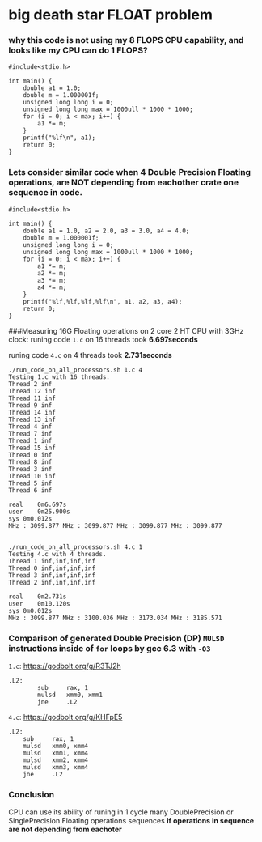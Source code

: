# big death star FLOAT problem
### why this code is not using my 8 FLOPS CPU capability, and looks like my CPU can do 1 FLOPS?
    #include<stdio.h>
    
    int main() {
        double a1 = 1.0;
        double m = 1.000001f;
        unsigned long long i = 0;
        unsigned long long max = 1000ull * 1000 * 1000;
        for (i = 0; i < max; i++) {
            a1 *= m;
        }
        printf("%lf\n", a1);
        return 0;
    }
### Lets consider similar code when 4 Double Precision Floating operations, are NOT depending from eachother crate one sequence in code.

    #include<stdio.h>

    int main() {
        double a1 = 1.0, a2 = 2.0, a3 = 3.0, a4 = 4.0;
        double m = 1.000001f;
        unsigned long long i = 0;
        unsigned long long max = 1000ull * 1000 * 1000;
        for (i = 0; i < max; i++) {
            a1 *= m;
            a2 *= m;
            a3 *= m;
            a4 *= m;
        }
        printf("%lf,%lf,%lf,%lf\n", a1, a2, a3, a4);
        return 0;
    }
    
###Measuring 16G Floating operations on 2 core 2 HT CPU with 3GHz clock:
runing code `1.c` on 16 threads took **6.697seconds**

runing code `4.c` on 4 threads took **2.731seconds**


    ./run_code_on_all_processors.sh 1.c 4
    Testing 1.c with 16 threads.
    Thread 2 inf
    Thread 12 inf
    Thread 11 inf
    Thread 9 inf
    Thread 14 inf
    Thread 13 inf
    Thread 4 inf
    Thread 7 inf
    Thread 1 inf
    Thread 15 inf
    Thread 0 inf
    Thread 8 inf
    Thread 3 inf
    Thread 10 inf
    Thread 5 inf
    Thread 6 inf
    
    real	0m6.697s
    user	0m25.900s
    sys	0m0.012s
    MHz : 3099.877 MHz : 3099.877 MHz : 3099.877 MHz : 3099.877
    

    ./run_code_on_all_processors.sh 4.c 1
    Testing 4.c with 4 threads.
    Thread 1 inf,inf,inf,inf
    Thread 0 inf,inf,inf,inf
    Thread 3 inf,inf,inf,inf
    Thread 2 inf,inf,inf,inf

    real	0m2.731s
    user	0m10.120s
    sys	0m0.012s
    MHz : 3099.877 MHz : 3100.036 MHz : 3173.034 MHz : 3185.571

    

### Comparison of generated Double Precision (DP) `MULSD` instructions inside of `for` loops by gcc 6.3 with `-O3`

`1.c`: https://godbolt.org/g/R3TJ2h

    .L2:
            sub     rax, 1
            mulsd   xmm0, xmm1
            jne     .L2

`4.c`: https://godbolt.org/g/KHFpE5

    .L2:
        sub     rax, 1
        mulsd   xmm0, xmm4
        mulsd   xmm1, xmm4
        mulsd   xmm2, xmm4
        mulsd   xmm3, xmm4
        jne     .L2
        
### Conclusion

CPU can use its ability of runing in 1 cycle many DoublePrecision or SinglePrecision Floating operations sequences **if operations in sequence are not depending from eachoter**
